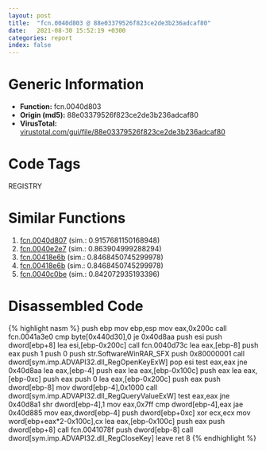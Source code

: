 ```yaml
---
layout: post
title:  "fcn.0040d803 @ 88e03379526f823ce2de3b236adcaf80"
date:   2021-08-30 15:52:19 +0300
categories: report
index: false
---
```


# Generic Information
- **Function:** fcn.0040d803
- **Origin (md5):** 88e03379526f823ce2de3b236adcaf80
- **VirusTotal:** [virustotal.com/gui/file/88e03379526f823ce2de3b236adcaf80][virustotal_ref]

# Code Tags
<span class="tag" id="REGISTRY">REGISTRY</span>


# Similar Functions

1. [fcn.0040d807][similar_1_ref] (sim.: 0.9157681150168948)
2. [fcn.0040e2e7][similar_2_ref] (sim.: 0.863904999288294)
3. [fcn.00418e6b][similar_3_ref] (sim.: 0.8468450745299978)
4. [fcn.00418e6b][similar_4_ref] (sim.: 0.8468450745299978)
5. [fcn.0040c0be][similar_5_ref] (sim.: 0.842072935193396)


# Disassembled Code

{% highlight nasm %}
push ebp
mov ebp,esp
mov eax,0x200c
call fcn.0041a3e0
cmp byte[0x440d30],0
je 0x40d8aa
push esi
push dword[ebp+8]
lea esi,[ebp-0x200c]
call fcn.0040d73c
lea eax,[ebp-8]
push eax
push 1
push 0
push str.SoftwareWinRAR_SFX
push 0x80000001
call dword[sym.imp.ADVAPI32.dll_RegOpenKeyExW]
pop esi
test eax,eax
jne 0x40d8aa
lea eax,[ebp-4]
push eax
lea eax,[ebp-0x100c]
push eax
lea eax,[ebp-0xc]
push eax
push 0
lea eax,[ebp-0x200c]
push eax
push dword[ebp-8]
mov dword[ebp-4],0x1000
call dword[sym.imp.ADVAPI32.dll_RegQueryValueExW]
test eax,eax
jne 0x40d8a1
shr dword[ebp-4],1
mov eax,0x7ff
cmp dword[ebp-4],eax
jae 0x40d885
mov eax,dword[ebp-4]
push dword[ebp+0xc]
xor ecx,ecx
mov word[ebp+eax*2-0x100c],cx
lea eax,[ebp-0x100c]
push eax
push dword[ebp+8]
call fcn.0041078f
push dword[ebp-8]
call dword[sym.imp.ADVAPI32.dll_RegCloseKey]
leave 
ret 8
{% endhighlight %}


[similar_1_ref]: /report/fcn.0040d807@319cf4affa41f752783e62f81908d682
[similar_2_ref]: /report/fcn.0040e2e7@5f763449465a14d1cdb5ea67e2f984d0
[similar_3_ref]: /report/fcn.00418e6b@e02c832a2c768752009e071574e12967
[similar_4_ref]: /report/fcn.00418e6b@f068e0a788db6c075da6c407576e943b
[similar_5_ref]: /report/fcn.0040c0be@4c2db4ba96e80258daff665d7d7a016a
[virustotal_ref]: https://www.virustotal.com/gui/file/88e03379526f823ce2de3b236adcaf80
